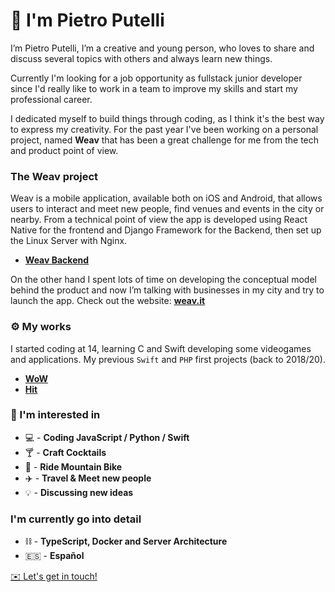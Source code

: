 # 👋 I'm Pietro Putelli

I’m Pietro Putelli, I’m a creative and young person, who loves to share and discuss several topics with others and always learn new things.

Currently I'm looking for a job opportunity as fullstack junior developer since I'd really like to work in a team to improve my skills and start my professional career.

I dedicated myself to build things through coding, as I think it's the best way to express my creativity.
For the past year I've been working on a personal project, named **Weav** that has been a great challenge for me from the tech and product point of view.

### The Weav project

Weav is a mobile application, available both on iOS and Android, that allows users to interact and meet new people, find venues and events in the city or nearby. From a technical point of view the app is developed using React Native for the frontend and Django Framework for the Backend, then set up the Linux Server with Nginx.

- **[Weav Backend](https://github.com/Pietro-Putelli/weav-backend)**

On the other hand I spent lots of time on developing the conceptual model behind the product and now I’m talking with businesses in my city and try to launch the app.
Check out the website: **[weav.it](https://weav.it)**

### ⚙️ My works

I started coding at 14, learning C and Swift developing some videogames and applications. 
My previous `Swift` and `PHP` first projects (back to 2018/20).

- **[WoW](https://github.com/Pietro-Putelli/wow-ios)**
- **[Hit](https://github.com/Pietro-Putelli/hit-ios)**

### 🔭 I'm interested in

- 💻 - **Coding JavaScript / Python / Swift**
- 🍸 - **Craft Cocktails**
- 🚴 - **Ride Mountain Bike**
- ✈️ - **Travel & Meet new people**
- 💡 - **Discussing new ideas**

### I'm currently go into detail

- ⛓️ - **TypeScript, Docker and Server Architecture**
- 🇪🇸 - **Español**


[✉️ Let's get in touch!](mailto:pietro.putelli@gmail.com)

